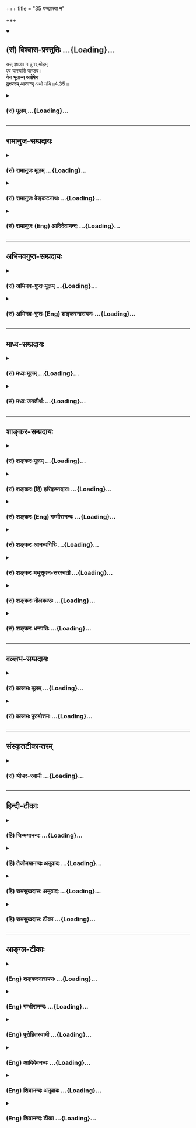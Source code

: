 +++
title = "35 यज्ज्ञात्वा न"

+++
<div class="js_include" newlevelforh1="2" title="(सं) विश्वास-प्रस्तुतिः" unfilled url="/mahAbhAratam/vyAsaH/shlokashaH/06-bhIShma-parva/03-bhagavad-gItA-parva/saMskRtam/vishvAsa-prastutiH/04_jnAna-yogaH_brahmArp/35_yajjnAtvA_na.md">
<details open><summary><h2>(सं) विश्वास-प्रस्तुतिः ...{Loading}...</h2></summary>

यज् ज्ञात्वा न पुनर् मोहम्  
एवं यास्यसि पाण्डव।  
येन **भूतान्य् अशेषेण**  
**द्रक्ष्यस्य् आत्मन्य्** अथो मयि॥4.35॥
</details>
</div>
<div class="js_include collapsed" newlevelforh1="3" title="(सं) मूलम्" unfilled url="/mahAbhAratam/vyAsaH/shlokashaH/06-bhIShma-parva/03-bhagavad-gItA-parva/saMskRtam/mUlam/04_jnAna-yogaH_brahmArp/35_yajjnAtvA_na.md">
<details><summary><h3>(सं) मूलम् ...{Loading}...</h3></summary>

यज्ज्ञात्वा न पुनर्मोहमेवं यास्यसि पाण्डव।  
येन भूतान्यशेषेण द्रक्ष्यस्यात्मन्यथो मयि।।4.35।।
</details>
</div>


_________________
## रामानुज-सम्प्रदायः
<div class="js_include collapsed" newlevelforh1="3" title="(सं) रामानुजः मूलम्" unfilled url="/mahAbhAratam/vyAsaH/shlokashaH/06-bhIShma-parva/03-bhagavad-gItA-parva/saMskRtam/rAmAnujaH/mUlam/04_jnAna-yogaH_brahmArp/35_yajjnAtvA_na.md">
<details><summary><h3>(सं) रामानुजः मूलम् ...{Loading}...</h3></summary>

।।4.35।। यद ज्ञानं **ज्ञात्वा पुनः एवं** देहाद्यात्माभिमानरूपं तत्कृतं
ममताद्यास्पदं च **मोहं न यास्यसि येन** देवमनुष्याद्याकेरण अननुसंहितानि
सर्वाणि **भूतानि स्वात्मनि** एव **द्रक्ष्यसि** यतः तव अन्येषां च भूतानां
प्रकृतिवियुक्तानां ज्ञानैकाकारतया साम्यम्। प्रकृतिसंसर्गदोषविनिर्मुक्तम्
आत्मस्वरूपं सर्वं समम् इति च वक्ष्यते निर्दोषं हि समं ब्रह्म (गीता 5।19)
इति।  
  
**अथो मयि** सर्वाणि भूतानि **अशेषेण** द्रक्ष्यसि मत्स्वरूपसाम्यात् च
परिशुद्धस्य सर्वस्य आत्मवस्तुनः। इदं ज्ञानमुपाश्रित्य मम साधर्म्यमागताः
(गीता 14।2) इति हि वक्ष्यतेतथा विद्वान् पुण्यपापे विधूय निरञ्जनः परमं
साम्यमुपैति (मु॰ उ॰ 3।1।3) इत्येवमादिषु नामरूपविनिर्मुक्तस्य आत्मवस्तुनः
परं स्वरूपसाम्यम् अवगम्यते अतः प्रकृतिविनिर्मुक्तं सर्वम् आत्मवस्तु
परस्परं समं सर्वेश्वरेण च समम्।

</details>
</div>
<div class="js_include collapsed" newlevelforh1="3" title="(सं) रामानुजः वेङ्कटनाथः" unfilled url="/mahAbhAratam/vyAsaH/shlokashaH/06-bhIShma-parva/03-bhagavad-gItA-parva/saMskRtam/rAmAnujaH/venkaTanAthaH/04_jnAna-yogaH_brahmArp/35_yajjnAtvA_na.md">
<details><summary><h3>(सं) रामानुजः वेङ्कटनाथः ...{Loading}...</h3></summary>

  
  
।।4.35।। कर्मान्तर्भूतस्यात्मयाथात्म्यज्ञानस्य विपाकानुगुणं कालेन
वेदनीयस्य साक्षात्कारावस्थायाश्चिह्नंयज्ज्ञात्वा इत्यनेन श्लोकेनोच्यत
इत्याह आत्मयाथात्म्येति। एवमित्यस्यार्थो देहेत्यादिनोक्तः। अशेषेण इत्यस्य
तात्पर्यार्थमाह देवमनुष्येत्यादि। तेनविद्याविनयसम्पन्ने 5।18 इत्यादि
वक्ष्यमाणं स्मारितम्। भूतशब्देनाचित्संसृष्टक्षेत्रज्ञा विवक्षिताः। तेन
देवाद्याकारानुसन्धाने हेतुर्दर्शितः। आत्मन्यथो मयि इति सप्तम्योः
सामानाधिकरण्यभ्रमव्युदासायस्वात्मन्येवेत्युक्तम्। एवंविधस्य प्राकरणिकस्य
स्वात्मविषयत्वात्अथो मयि इत्यनेन
पृथग्भावसूचनाद्वक्ष्यमाणसमदर्शित्वविपाकक्रमाच्च व्यधिकरणतैवोचितेति
भावः। सर्वाणि भूतानि स्वात्मन्येव द्रक्ष्यसि प्रकृतिसंसर्गेण विषमतया
प्रतिपन्नानि भूतानि परिशुद्धतया ज्ञाते स्वात्मनि निदर्शनभूते
स्थालीपुलाकादिन्यायेन द्रक्ष्यसीत्यर्थः।
आधाराधेयभावाद्यर्थान्तरभ्रमव्युदासाय प्रकृतार्थे हेतुमाह
यतस्तवेति। प्रकृतिवियुक्तानामिति। औपाधिकवैषम्यनिगमावस्थायामिति
भावः। पुमान्न देवो न नरः वि.पु.2।13।98नायं देवो न मर्त्यो वा
इत्याद्यनुसारेणाह ज्ञानैकाकारतयेति। स्वात्मनि सर्वानुसन्धानहेतुतयोक्तं
साम्यं परस्ताद्वक्ष्यमाणत्वादिहानुक्तमित्यभिप्रायेणाह
प्रकृतिसंसर्गेति। अथो मयीत्यादि मन्निदर्शनेन स्वात्मानं परांश्च
द्रक्ष्यसीत्यर्थः। अनीश्वराणां कर्मवश्यानां कथमीश्वरनिदर्शनेनानुसन्धानं
इत्यत्राह मत्स्वरूपसाम्यात्परिशुद्धस्येति। हेतुतयोक्तं ईश्वरसाम्यमपि
परस्ताद्वक्ष्यत इति नेहोक्तमित्याह इदमिति। परिशुद्धात्मनः परमात्मसाम्ये
श्रुतिरप्यस्तीत्याह तथेति। पुण्यपापे विधूय निरञ्जनः
पुण्यपापविगमात्तत्कृतप्रकृतिसंसर्गतत्प्रयुक्तक्लेशादिरहितः। नामरूपविनिर्मुक्तस्येतिपदेन
तथा विद्वान्नामरूपाद्विमुक्तः मुं.उ.3।2।8 इति तत्रत्यं वाक्यान्तरमपि
स्मारितम्। ईश्वरसाम्यस्य क्वाचित्कताशङ्कां निरस्य श्रुतिस्मृतिसिद्धं
हेतुं सङ्कलय्य दर्शयति अत इति। एतेन श्रुत्यादिसिद्धमीश्वरसाम्यमपि
जीवानां परस्परसाम्ये हेतुरित्यप्युक्तं भवति। एतेन क्षेत्रज्ञानां
परस्परमीश्वरेण चैक्यमिहोच्यत इति वदन्तः प्रत्युक्ताः। ननु स्वात्मनि
सर्वेश्वरे च सर्वेषामाधेयतया दर्शनमिह विधीयत इति प्रतीयते मैवं स्वात्मनः
सर्वाधारत्वायोगात्। परमात्मपर्यन्तबुद्ध्योपपद्यत इति चेत् न जीवसमाधेः
प्रकरणार्थत्वात्। अतः स्वात्मनि परेषां दर्शनं सर्वसमानाकारानुसन्धानम्।  
  

</details>
</div>
<div class="js_include collapsed" newlevelforh1="3" title="(सं) रामानुजः (Eng) आदिदेवानन्दः" unfilled url="/mahAbhAratam/vyAsaH/shlokashaH/06-bhIShma-parva/03-bhagavad-gItA-parva/saMskRtam/rAmAnujaH/english/AdidevAnandaH/04_jnAna-yogaH_brahmArp/35_yajjnAtvA_na.md">
<details><summary><h3>(सं) रामानुजः (Eng) आदिदेवानन्दः ...{Loading}...</h3></summary>

4.35 Having which knowledge, you will not again fall into this delusion of mistaking the body etc., for the self, which is the cause of possessiveness etc. By this (knowledge) you will see in yourself all the beings which appear in diversity of forms such as gods, men etc.; for between you and other beings there is eality of nature when freed from the hold of Prakrti, as your self and all other selves have the form of knowledge as fas as their essence is concerned. Sri Krsna will later on instruct that the nature of the self, dissociated from the evil of contact with Prakrti, is eal in all beings. 'For faultless Brahman
(individual self) is alike everywhere; therefore, abide in Brahman'
(5.19). And then you will see all beings without any exception in Me,
because of the similarity of nature of the pure selves with one another and with My nature. For Sri Krsna will teach later on: 'Resorting to this knowledge and partaking of My nature' (14.5). So the euality of the selves, devoid of name and form, with the nature of the Supreme, is known from the texts like: 'Then the wise, shaking off good and evil,
stainless, attain supreme eality' (Mun. U., 3.1.3). Therefore all selves dissociated from Prakrti are eal in nature to one another and eal in nature to the Lord of all. \[The idea is that blissfulness is the basic nature of all selves. Blissfulness (Ananda) is the nature of the Supreme Being also. Eality contemplated is in this respect only, but not in power of creation, which belongs only to Isvara\]

</details>
</div>


_________________
## अभिनवगुप्त-सम्प्रदायः
<div class="js_include collapsed" newlevelforh1="3" title="(सं) अभिनव-गुप्तः मूलम्" unfilled url="/mahAbhAratam/vyAsaH/shlokashaH/06-bhIShma-parva/03-bhagavad-gItA-parva/saMskRtam/abhinava-guptaH/mUlam/04_jnAna-yogaH_brahmArp/35_yajjnAtvA_na.md">
<details><summary><h3>(सं) अभिनव-गुप्तः मूलम् ...{Loading}...</h3></summary>

।।4.34 4.35।। तद्विद्धीति। यज्ज्ञात्वेति। तच्च ज्ञानं प्रणिपातेन भक्त्या
परिप्रश्नेन ऊहापोहतर्कवितर्कादिभिः सेवया अभ्यासेन जानीहि। यतः एवंभूतस्य
तव ज्ञानिनः निजा एव संवित्तिविशेषानुगृहीता इन्द्रियविशेषाः तत्त्वम् उप
समीपे देक्ष्यन्ति प्रापयिष्यन्ति। तथाहि ते तत्त्वमेव दर्शयन्तीति
तत्त्वदर्शिनः। उक्तं हि योग एव योगस्योपाध्यायः इति।  
  
ऋतंभरा तत्र प्रज्ञा +++(Y S I 48 )+++ इति च। अन्ये ज्ञानिनः पुरुषा इति
व्याख्यायमाने भगवान् स्वयं यत् उपदिष्टवान् तदसत्यमित्युक्तं स्यात्। अथवा
एवमभिधाने +++(S. अभिधानेन च)+++ प्रयोजनम् अन्येऽपि लोकाः प्रणिपातादिना
ज्ञानिभ्यो ज्ञानं गृह्णीयुः न यथाकथंचित् इति समयप्रतिपादनम्। आत्मनि मयि
मत्स्वरूपतां यति +++(S K प्राप्ते)+++ आत्मनि इति सामानाधिकरण्यम्। अथोशब्दः
पादपूरणे। आत्मना ईश्वरस्य साम्ये कोऽपि विशेष उक्तः। असाम्ये
विकल्पार्थानुपपत्तिः।

</details>
</div>
<div class="js_include collapsed" newlevelforh1="3" title="(सं) अभिनव-गुप्तः (Eng) शङ्करनारायणः" unfilled url="/mahAbhAratam/vyAsaH/shlokashaH/06-bhIShma-parva/03-bhagavad-gItA-parva/saMskRtam/abhinava-guptaH/english/shankaranArAyaNaH/04_jnAna-yogaH_brahmArp/35_yajjnAtvA_na.md">
<details><summary><h3>(सं) अभिनव-गुप्तः (Eng) शङ्करनारायणः ...{Loading}...</h3></summary>

4.34-35 Tat etc. Yaj=jnatva etc. This : the knowledge. By prostration :
by devotion. By iniry : by the consideration of pros and cons, by good
reasoning etc. By service : by practice. You should learn \[this\], For,
those that are endowed with knowledge i.e., your own different
sense-organs, that are exceedingly favoured by consciousness, will point
out nearby i.e., will lead the truth to you if you remain practising in
the said manner. For this, it has been said that they (sense-organs) are
capable of showing the truth i.e., they show nothing but the truth. That
has been said : 'The Yoga alone is the teacher of Yoga \[practice\]' and
'On \[reaching\] that \[seeded Yoga\] \[there arises\] an insight,
truth-bearing' (YS, I, 48). If 'those that are endowed with knowledge'
is interpreted to mean 'other wise persons', then it would amount to say
that what the Bhagavat Himself had taught is untruth. Or, the purpose of
saying in this manner may be to teach a conventional rule : Other
persons too should learn from the men of wisdom only by prostration
etc., and not by any other means. The \[locatives\] atmani 'in your
Self' and mayi 'in Me' are in the same-case-relationship, and they mean
'in your Soul that has attained (realised Its) identity with Me'. Atho
is an expletive. In order to established the \[total\] sameness
(identity) of the Absolute with the \[individual\] Self, a certain
characteristic mark \[of the two\], is mentioned \[here\]. If the
non-sameness (non-identity) \[of these two\] is intended, then the
meanings 'choice' etc., \[of atho\] have no relevance here. Saying that
'the sin also perishes' in the first verse \[of following two\], in
order to clarify the earlier statement 'all actions, leaving no bit,
\[meet their end in knowledge' - verse 33 above\]; indicating, by 'all
actions' - in the second verse-that the suggested meaning of 'leaving no
bit (verse 33)' is 'not even a bit of mental impression \[of actions\]
survives'; \[the Lord\] explains-

</details>
</div>


_________________
## माध्व-सम्प्रदायः
<div class="js_include collapsed" newlevelforh1="3" title="(सं) मध्वः मूलम्" unfilled url="/mahAbhAratam/vyAsaH/shlokashaH/06-bhIShma-parva/03-bhagavad-gItA-parva/saMskRtam/madhvaH/mUlam/04_jnAna-yogaH_brahmArp/35_yajjnAtvA_na.md">
<details><summary><h3>(सं) मध्वः मूलम् ...{Loading}...</h3></summary>

।।4.35।। येन ज्ञानेन मय्यात्मभूते सर्वभूतान्यथो तस्मादेव मोहनाशात्पश्यसि।

</details>
</div>
<div class="js_include collapsed" newlevelforh1="3" title="(सं) मध्वः जयतीर्थः" unfilled url="/mahAbhAratam/vyAsaH/shlokashaH/06-bhIShma-parva/03-bhagavad-gItA-parva/saMskRtam/madhvaH/jayatIrthaH/04_jnAna-yogaH_brahmArp/35_yajjnAtvA_na.md">
<details><summary><h3>(सं) मध्वः जयतीर्थः ...{Loading}...</h3></summary>

।।4.35।। येन भूतानि इत्यस्य येन मोहेन सर्वाणि भूतान्यात्मनि स्वस्मिन्नथो
मयि च द्रक्ष्यसीत्यन्यथाप्रतीतिनिरासार्थमाह **येने**ति। आत्मभूते
सर्वान्तर्यामिणि। द्रक्ष्यसीत्येतत्पश्यसीति व्याख्यातं इदानीमपि
ज्ञान्येवेति ज्ञापयितुम्।

</details>
</div>


_________________
## शाङ्कर-सम्प्रदायः
<div class="js_include collapsed" newlevelforh1="3" title="(सं) शङ्करः मूलम्" unfilled url="/mahAbhAratam/vyAsaH/shlokashaH/06-bhIShma-parva/03-bhagavad-gItA-parva/saMskRtam/shankaraH/mUlam/04_jnAna-yogaH_brahmArp/35_yajjnAtvA_na.md">
<details><summary><h3>(सं) शङ्करः मूलम् ...{Loading}...</h3></summary>

।।4.35।। **यत् ज्ञात्वा** यत् ज्ञानं तैः उपदिष्टं अधिगम्य प्राप्य
**पुनः** भूयः **मोहम् एवं** यथा इदानीं मोहं गतोऽसि पुनः एवं **न
यास्यसि** हे **पाण्डव।** किञ्च येन ज्ञानेन **भूतानि अशेषेण** ब्रह्मादीनि
स्तम्बपर्यन्तानि **द्रक्ष्यसि** साक्षात् **आत्मनि**
प्रत्यगात्मनिमत्संस्थानि इमानि भूतानि इति **अथो** अपि **मयि** वासुदेवे
परमेश्वरे च इमानि इति क्षेत्रज्ञेश्वरैकत्वं सर्वोपनिषत्प्रसिद्धं
द्रक्ष्यसि इत्यर्थः।। किञ्च एतस्य ज्ञानस्य माहात्म्यम्

</details>
</div>
<div class="js_include collapsed" newlevelforh1="3" title="(सं) शङ्करः (हि) हरिकृष्णदासः" unfilled url="/mahAbhAratam/vyAsaH/shlokashaH/06-bhIShma-parva/03-bhagavad-gItA-parva/saMskRtam/shankaraH/hindI/harikRShNadAsaH/04_jnAna-yogaH_brahmArp/35_yajjnAtvA_na.md">
<details><summary><h3>(सं) शङ्करः (हि) हरिकृष्णदासः ...{Loading}...</h3></summary>

।।4.35।। ऐसा होनेपर यह कहना भी ठीक है हे पांडव उनके द्वारा बतलाये हुए जिस
ज्ञानको पाकर फिर तू इस प्रकार मोहको प्राप्त नहीं होगा जैसे कि अब हो रहा
है। तथा जिस ज्ञानके द्वारा तू सम्पूर्णतासे सब भूतोंको अर्थात् ब्रह्मासे
लेकर स्तम्बपर्यन्त समस्त प्राणियोंको यह सब भूत मुझमें स्थित हैं इस
प्रकार साक्षात् अपने अन्तरात्मामें ही देखेगा और मुझ वासुदेव परमेश्वरमें
भी इन सब भूतोंको देखेगा। अर्थात् सभी उपनिषदोंमें जो जीवात्मा और ईश्वरकी
एकता प्रसिद्ध है उसको प्रत्यक्ष अनुभव करेगा।

</details>
</div>
<div class="js_include collapsed" newlevelforh1="3" title="(सं) शङ्करः (Eng) गम्भीरानन्दः" unfilled url="/mahAbhAratam/vyAsaH/shlokashaH/06-bhIShma-parva/03-bhagavad-gItA-parva/saMskRtam/shankaraH/english/gambhIrAnandaH/04_jnAna-yogaH_brahmArp/35_yajjnAtvA_na.md">
<details><summary><h3>(सं) शङ्करः (Eng) गम्भीरानन्दः ...{Loading}...</h3></summary>

4.35 Jnatva, knowing; yat, which-by aciring which Knowledge imparted by
them; O Pandava, na vasyasi, you will not come under; moham, delusion;
punah, again; evam, in this way, in the way you have come under delusion
now. Besides, yena, through which Knowledge; draksyasi, you will see
directly; bhutani, all beings; asesena, without exception, counting from
Brahma down to a clump of grass; atmani, in the Self, in the innermost
Self, thus-'These beings exist in me' ; and atha, also; see that these
are mayi. in Me, in Vasudeva, the supreme Lord. The purport is, 'You
will realize the identity of the individual Self and God, which is well
known in the Upanisads.' Moreover, the greatness of this Knowledge is:

</details>
</div>
<div class="js_include collapsed" newlevelforh1="3" title="(सं) शङ्करः आनन्दगिरिः" unfilled url="/mahAbhAratam/vyAsaH/shlokashaH/06-bhIShma-parva/03-bhagavad-gItA-parva/saMskRtam/shankaraH/AnandagiriH/04_jnAna-yogaH_brahmArp/35_yajjnAtvA_na.md">
<details><summary><h3>(सं) शङ्करः आनन्दगिरिः ...{Loading}...</h3></summary>

।।4.35।। विशिष्टैराचार्यैरुपदिष्टे ज्ञाने कार्यक्षमे प्राप्ते सति
समनन्तरवचनमपि योग्यविषयमर्थवद्भवतीत्याह **तथाचेति।** अतस्तस्मिन्विशिष्टे
ज्ञाने कार्यक्षमे त्वदीयमोहापोहहेतौ निष्ठावता भवितव्यमिति शेषः। तत्र
निष्ठाप्रतिष्ठायै तदेव ज्ञानं पुनर्विशिनष्टि **येनेति।**
यज्ज्ञात्वेत्ययुक्तं ज्ञाने ज्ञानायोगादित्याशङ्क्य
प्राप्त्यर्थत्वमधिपूर्वस्य गमेरङ्गीकृत्य व्याकरोति **अधिगम्येति।**
इतश्चाचार्योपदेशलभ्ये ज्ञाने फलवति प्रतिष्ठावता भवितव्यमित्याह
**किञ्चेति।** जीवे चेश्वरे चोभयत्र भूतानां प्रतिष्ठितत्वप्रतिनिर्देशे
भेदवादानुमतिःस्यादित्याशङ्क्याह **क्षेत्रज्ञेति।** मूलप्रमाणाभावे कथं
तदेकत्वदर्शनं स्यादित्याशङ्क्याह **सर्वेति।**

</details>
</div>
<div class="js_include collapsed" newlevelforh1="3" title="(सं) शङ्करः मधुसूदन-सरस्वती" unfilled url="/mahAbhAratam/vyAsaH/shlokashaH/06-bhIShma-parva/03-bhagavad-gItA-parva/saMskRtam/shankaraH/madhusUdana-sarasvatI/04_jnAna-yogaH_brahmArp/35_yajjnAtvA_na.md">
<details><summary><h3>(सं) शङ्करः मधुसूदन-सरस्वती ...{Loading}...</h3></summary>

।।4.35।। एवमतिनिर्बन्धेन ज्ञानोत्पादने किं स्यादत आह यत्पूर्वोक्तं
ज्ञानमाचार्यैरुपदिष्टं ज्ञात्वा प्राप्य। ज्ञात्वा प्राप्य। ओदनपाकं
पचतीतिवत्तस्यैव धातोः सामान्यविवक्षया प्रयोगः। न पुनर्मोहमेवं
बन्धुवधादिनिमित्तं भ्रमं यास्यसि। हे पाण्डव कस्मादेवं यस्मादेव ज्ञानेन
भूतानि पितृपुत्रादीनि अशेषेण ब्रह्मादिस्तम्बपर्यन्तानि
स्वाविद्याविजृम्भितानि आत्मनि त्वयि त्वंपदार्थे अथो अपि मयि भगवति
वासुदेवे तत्पदार्थे परमार्थतो भेदरहितेऽधिष्ठानभूते द्रक्षस्यभेदेनैव।
अधिष्ठानातिरेकेण कल्पितस्याभावात्। मां भगवन्तं वासुदेवमात्मत्वेन
साक्षात्कृत्य सर्वाज्ञाननाशे तत्कार्याणि भूतानि न स्थास्यन्तीति भावः।

</details>
</div>
<div class="js_include collapsed" newlevelforh1="3" title="(सं) शङ्करः नीलकण्ठः" unfilled url="/mahAbhAratam/vyAsaH/shlokashaH/06-bhIShma-parva/03-bhagavad-gItA-parva/saMskRtam/shankaraH/nIlakaNThaH/04_jnAna-yogaH_brahmArp/35_yajjnAtvA_na.md">
<details><summary><h3>(सं) शङ्करः नीलकण्ठः ...{Loading}...</h3></summary>

।।4.35।।**यज्ज्ञात्वेति।** यत् चिन्मात्रस्वरूपं ब्रह्म ज्ञात्वा
एवमिदानीमिव पुनर्मोहं न यास्यसि। अथो अपि च येन ज्ञानेन भूतानि
ब्रह्मादिस्तम्बपर्यन्तान्यात्मनि मयि त्वंपदलक्ष्यार्थादनन्यभूते
परमेश्वरे द्रक्ष्यसि। नान्योऽतोऽस्ति द्रष्टा इति प्रतीचोऽन्यस्य
द्रष्टुर्निषेधात्। भाष्ये तु साक्षादात्मनि मत्स्थानीमानीति द्रक्ष्यसि।
अथो अपि मयि वासुदेवे परमेश्वरे च इमानीति क्षेत्रज्ञेश्वरैकत्वं
सर्वोपनिषत्प्रसिद्धं द्रक्ष्यसीत्यर्थ इति।

</details>
</div>
<div class="js_include collapsed" newlevelforh1="3" title="(सं) शङ्करः धनपतिः" unfilled url="/mahAbhAratam/vyAsaH/shlokashaH/06-bhIShma-parva/03-bhagavad-gItA-parva/saMskRtam/shankaraH/dhanapatiH/04_jnAna-yogaH_brahmArp/35_yajjnAtvA_na.md">
<details><summary><h3>(सं) शङ्करः धनपतिः ...{Loading}...</h3></summary>

।।4.35।। ज्ञानफलमाह **यदिति।** यत्तैरुपदिष्टं ज्ञानं ज्ञात्वा लब्धवा।
यत्तु यच्चिन्मात्रस्वरुपं ब्रह्म ज्ञात्वेति तन्न।
पूर्वप्रस्तुतज्ञानपरामर्शेनार्थसंभवे
यच्छब्देनाप्रस्तुतपरामर्शस्यान्याय्यत्वात्। एवमिदानीमिव पुनर्मोहं न
यास्यसि न प्राप्स्यसि। किंच न केवलं स्वसंबन्धिनिबन्धमेव मोहं यास्यस्यपि
तु सर्वभूतनिबन्धनमित्याह। येन ज्ञानेनाशेषेण सर्वाणि भूतानि
ब्रह्मादिस्तम्बपर्यन्तानि मयि प्रत्यगात्मनि कल्पितानीति
स्वस्मिन्साक्षाद्द्रक्ष्यसि अथो अयि वासुदेवे परमेश्वरे चेमानीति
प्रत्यगात्मैकत्वं सर्ववेदान्तेषु प्रसिद्धंद्रक्ष्यसीत्यर्थः। अथो
अनन्तरमात्मानं मयि परमात्मन्यभेदेनेति वा। अस्मिपक्षेऽध्याहारदोषः
परिहर्तव्यः। यद्वाथो अपिच येन ज्ञानेन भूतान्यात्मनि मयि
त्वंपदलक्ष्यार्थादनन्यभूते इति अस्मिन्पक्षे सति संभवेऽथोशब्दस्य
दूरान्वयोऽयुक्त इति ध्येयम्। पाण्डवेति संबोधयन् यथाधुनाऽहं पाण्डुपुत्र
एते मदीया इत्यहंकारममकाराभ्यां मोहं गतोऽसि तथा ज्ञानं तन्मूलोच्छेदकं
लब्ध्वा न यास्यसीति द्योतयति।

</details>
</div>


_________________
## वल्लभ-सम्प्रदायः
<div class="js_include collapsed" newlevelforh1="3" title="(सं) वल्लभः मूलम्" unfilled url="/mahAbhAratam/vyAsaH/shlokashaH/06-bhIShma-parva/03-bhagavad-gItA-parva/saMskRtam/vallabhaH/mUlam/04_jnAna-yogaH_brahmArp/35_yajjnAtvA_na.md">
<details><summary><h3>(सं) वल्लभः मूलम् ...{Loading}...</h3></summary>

।।4.35।। ज्ञाने फलमाह यज्ज्ञात्वेति सार्द्धैस्त्रिभिः।
यत्साङ्ख्ययोगयोरेकार्थरूपं सर्वं ब्रह्मात्मज्ञानं प्राप्य येन च भूतानि
चिदंशभूताः आत्मनि पुरुषे चेतने मयि च द्रक्ष्यसि। यदा भूतपृथग्भावमेकस्थं
13।30 इति वक्ष्यति चाग्रे। अशेषेणेति पदेन प्रकृतिकार्यं देहादिकमपि
तत्कारणे च द्रक्ष्यसि। तमात्मानं वा मयि परब्रह्मणि
मदंशभूतत्वात्समष्टिपुरुषस्य।

</details>
</div>
<div class="js_include collapsed" newlevelforh1="3" title="(सं) वल्लभः पुरुषोत्तमः" unfilled url="/mahAbhAratam/vyAsaH/shlokashaH/06-bhIShma-parva/03-bhagavad-gItA-parva/saMskRtam/vallabhaH/puruShottamaH/04_jnAna-yogaH_brahmArp/35_yajjnAtvA_na.md">
<details><summary><h3>(सं) वल्लभः पुरुषोत्तमः ...{Loading}...</h3></summary>

  
  
।।4.35।। एवमुपदिष्टज्ञानेन मोहो न भवत्येवेत्याह यदिति। हे पाण्डव यत्
उपदिष्टज्ञानात्मकं मत्स्वरूपं ज्ञात्वा पुनरेवं भूयः प्रश्नादिरूपं (मोहं)
न यास्यसि न प्राप्स्यसि। अथो एतदनन्तरं मोहाभावानन्तरं येन ज्ञानेन भूतानि
कारणरूपाणि जीवात्मकानि च अशेषेण जगद्रूपेण आत्मनि मयि आत्मरूपे मयि
द्रक्ष्यसि।  
  

</details>
</div>


_________________
## संस्कृतटीकान्तरम्
<div class="js_include collapsed" newlevelforh1="3" title="(सं) श्रीधर-स्वामी" unfilled url="/mahAbhAratam/vyAsaH/shlokashaH/06-bhIShma-parva/03-bhagavad-gItA-parva/saMskRtam/shrIdhara-svAmI/04_jnAna-yogaH_brahmArp/35_yajjnAtvA_na.md">
<details><summary><h3>(सं) श्रीधर-स्वामी ...{Loading}...</h3></summary>

।।4.35।। ज्ञानफलमाह **यज्ज्ञात्वेतिसार्धैस्त्रिभिः।** यज्ज्ञानं ज्ञात्वा
प्राप्य पुनर्बन्धुवधादिनिमित्तं मोहं न प्राप्स्यसि। तत्र हेतुः। येन
ज्ञानेन भूतानि पितृपुत्रादीनि स्वाविद्यारचितानि स्वात्मन्येवाभेदेन
द्रक्ष्यसि। अथो अनन्तरमात्मानं मयि परमात्मन्येवाभेदेन द्रक्ष्यसीत्यर्थः।

</details>
</div>


_________________
## हिन्दी-टीकाः
<div class="js_include collapsed" newlevelforh1="3" title="(हि) चिन्मयानन्दः" unfilled url="/mahAbhAratam/vyAsaH/shlokashaH/06-bhIShma-parva/03-bhagavad-gItA-parva/hindI/chinmayAnandaH/04_jnAna-yogaH_brahmArp/35_yajjnAtvA_na.md">
<details><summary><h3>(हि) चिन्मयानन्दः ...{Loading}...</h3></summary>

।।4.35।। इस प्रकरण के संदर्भ किसी के मन में यह शंका उठ सकती है कि इतना
अधिक परिश्रम करके ज्ञान प्राप्त किया जा सकता है परन्तु हो सकता है कि
मृत्यु के पश्चात् फिर हम उसी अज्ञान अवस्था को पुन प्राप्त हो जायें। अपने
एक ही जीवन में हम अनेक प्रकार के ज्ञान प्राप्त करते हैं लेकिन सब का ही
हमें स्मरण नहीं रहता। इसी प्रकार आत्मज्ञान को भी प्राप्त करके यदि उसका
विस्मरण हो जाता है तब तो वास्तव में बड़ी ही हानि होगी। इस प्रकार की शंका
का निवारण करते हुए भगवान् श्रीकृष्ण निश्चयपूर्वक कहते हैं इसे जानकर पुन
तुम मोह को प्राप्त नहीं होगे। किसी कट्टरवादी की अत्युत्साही शैली की
भाँति प्रतीत होने वाला यह कथन है तथापि विचार की प्रारम्भिक अवस्था में
इसे इसी रूप में स्वीकार किया जाना चाहिये। सभी आचार्य इस विषय पर एकमत हैं
और चूँकि अपनी पीढ़ी की वंचना करने में उनका कोई स्वार्थ नहीं हो सकता
इसलिये उनके मत को विश्वासपूर्वक स्वीकार करने में ही बुद्धिमानी है। इस
श्रद्धा की आवश्यकता तब तक ही है जब तक हम स्वयं आत्मा का साक्षात् अनुभव
नहीं कर लेते। वैवाहिक जीवन का आनन्द एक बालक नहीं समझ सकता। इसी प्रकार
अज्ञान अव्ास्था में शोक मोह से ग्रस्त हम लोग भी देशकालातीत आत्मतत्त्व की
अनुभूति के आनन्द को नहीं समझ सकते। गुरु चाहे जितना ही वर्णन क्यों न करें
परन्तु आन्तरिक परिपक्वता प्राप्त किए बिना उनके वाक्यों के लक्ष्यार्थ को
हम यथार्थरूप में ग्रहण नहीं कर सकेंगे। आत्मानुभूति का लक्षण बताते हुए
श्रीकृष्ण कहते हैं आत्मा की पहचान होने पर बाह्य विषयों भावनाओं एवं
विचारों की सम्पूर्ण सृष्टि आत्मा में ही प्रतीत होगी और वह आत्मा ही
श्रीकृष्ण परमात्मा का स्वरूप है। एक बार समुद्र की पहचान हो जाने पर उस
मनुष्य के लिए सम्पूर्ण लहरें समुद्ररूप ही हो जाती हैं। पूर्व श्लोकों में
वर्णित ज्ञान के साक्षात्कार के लक्षण इस श्लोक में बताये गये हैं। यहाँ
स्पष्ट हो जाता हैं कि शिष्य को गुरु के सानिध्य की आवश्यकता तभी तक रहती
है जब तक वह समस्त सृष्टि को परमात्मा से अभिन्न आत्मस्वरूप में अनुभव नहीं
कर लेता। इस ज्ञान का महात्म्य देखिये कि

</details>
</div>
<div class="js_include collapsed" newlevelforh1="3" title="(हि) तेजोमयानन्दः अनुवादः" unfilled url="/mahAbhAratam/vyAsaH/shlokashaH/06-bhIShma-parva/03-bhagavad-gItA-parva/hindI/tejomayAnandaH/anuvAdaH/04_jnAna-yogaH_brahmArp/35_yajjnAtvA_na.md">
<details><summary><h3>(हि) तेजोमयानन्दः अनुवादः ...{Loading}...</h3></summary>

।।4.35।। जिसको जानकर तुम पुन इस प्रकार मोह को नहीं प्राप्त होगे, और हे
पाण्डव ! जिसके द्वारा तुम भूतमात्र को अपने आत्मस्वरूप में तथा मुझमें भी
देखोगे।।

</details>
</div>
<div class="js_include collapsed" newlevelforh1="3" title="(हि) रामसुखदासः अनुवादः" unfilled url="/mahAbhAratam/vyAsaH/shlokashaH/06-bhIShma-parva/03-bhagavad-gItA-parva/hindI/rAmasukhadAsaH/anuvAdaH/04_jnAna-yogaH_brahmArp/35_yajjnAtvA_na.md">
<details><summary><h3>(हि) रामसुखदासः अनुवादः ...{Loading}...</h3></summary>

।।4.35।। जिस- (तत्त्वज्ञान-) का अनुभव करनेके बाद तू फिर इस प्रकार मोहको
नहीं प्राप्त होगा, और हे अर्जुन ! जिस- (तत्त्वज्ञान-) से तू सम्पूर्ण
प्राणियोंको निःशेषभावसे पहले अपनेमें और उसके बाद मुझ सच्चिदानन्दघन
परमात्मामें देखेगा।

</details>
</div>
<div class="js_include collapsed" newlevelforh1="3" title="(हि) रामसुखदासः टीका" unfilled url="/mahAbhAratam/vyAsaH/shlokashaH/06-bhIShma-parva/03-bhagavad-gItA-parva/hindI/rAmasukhadAsaH/TIkA/04_jnAna-yogaH_brahmArp/35_yajjnAtvA_na.md">
<details><summary><h3>(हि) रामसुखदासः टीका ...{Loading}...</h3></summary>

।।4.35।।***व्याख्या--*'यज्ज्ञात्वा न पुनर्मोहमेवं यास्यसि
पाण्डव'--**पूर्वश्लोकमें भगवान्ने कहा कि वे महापुरुष तेरेको
तत्त्वज्ञानका उपदेश देंगे; परन्तु उपदेश सुननेमात्रसे वास्तविक बोध
अर्थात् स्वरूपका यथार्थ अनुभव नहीं होता--**'श्रुत्वाप्येनं वेद न चैव
कश्चित्'** (गीता 2। 29) और वास्तविक बोधका वर्णन भी कोई कर नहीं सकता।
कारण कि वास्तविक बोध करण-निरपेक्ष है अर्थात् मन, वाणी आदिसे परे है। अतः
वास्तविक बोध स्वयंके द्वारा ही स्वयंको होता है और यह तब होता है, जब
मनुष्य अपने विवेक (जड-चेतनके भेदका ज्ञान) को महत्त्व देता है। विवेकको
महत्त्व देनेसे जब अविवेक सर्वथा मिट जाता है, तब वह विवेक ही वास्तविक
बोधमें परिणत हो जाता है और जडतासे सर्वथा सम्बन्ध-विच्छेद करा देता है।
वास्तविक बोध होनेपर फिर कभी मोह नहीं होता। गीताके पहले अध्यायमें अर्जुनका
मोह प्रकट होता है कि युद्धमें सभी कुटुम्बी, सगे-सम्बन्धी लोग मर जायँगे
तो उन्हें पिण्ड और जल देनेवाला कौन होगा; पिण्ड और जल न देनेसे वे
नरकोंमें गिर जायँगे। जो जीवित रह जायँगे, उन स्त्रियोंका और बच्चोंका
निर्वाह और पालन कैसे होगा; आदि-आदि। तत्त्वज्ञान होनेके बाद ऐसा मोह नहीं
रहता। बोध होनेपर जब संसारसे मैं-मेरेपनका सम्बन्ध नहीं रहता, तब पुनः मोह
होनेका प्रश्न ही नहीं रहता।

</details>
</div>


_________________
## आङ्ग्ल-टीकाः
<div class="js_include collapsed" newlevelforh1="3" title="(Eng) शङ्करनारायणः" unfilled url="/mahAbhAratam/vyAsaH/shlokashaH/06-bhIShma-parva/03-bhagavad-gItA-parva/english/shankaranArAyaNaH/04_jnAna-yogaH_brahmArp/35_yajjnAtvA_na.md">
<details><summary><h3>(Eng) शङ्करनारायणः ...{Loading}...</h3></summary>

4.35. By knowing which you shall not get deluded once again in this manner, O son of Pandu; and by which means you shall see all beings without exception in \[your\] Self i.e., in Me.

</details>
</div>
<div class="js_include collapsed" newlevelforh1="3" title="(Eng) गम्भीरानन्दः" unfilled url="/mahAbhAratam/vyAsaH/shlokashaH/06-bhIShma-parva/03-bhagavad-gItA-parva/english/gambhIrAnandaH/04_jnAna-yogaH_brahmArp/35_yajjnAtvA_na.md">
<details><summary><h3>(Eng) गम्भीरानन्दः ...{Loading}...</h3></summary>

4.35 Knowing which, O Pandava (Arjuna), you will not come under delusion again in this way, and through which you will see all beings without exception in the Self and also in Me.

</details>
</div>
<div class="js_include collapsed" newlevelforh1="3" title="(Eng) पुरोहितस्वामी" unfilled url="/mahAbhAratam/vyAsaH/shlokashaH/06-bhIShma-parva/03-bhagavad-gItA-parva/english/purohitasvAmI/04_jnAna-yogaH_brahmArp/35_yajjnAtvA_na.md">
<details><summary><h3>(Eng) पुरोहितस्वामी ...{Loading}...</h3></summary>

4.35 Having known That, thou shalt never again be confounded; and, O Arjuna, by the power of that wisdom, thou shalt see all these people as if they were thine own Self, and therefore as Me.

</details>
</div>
<div class="js_include collapsed" newlevelforh1="3" title="(Eng) आदिदेवनन्दः" unfilled url="/mahAbhAratam/vyAsaH/shlokashaH/06-bhIShma-parva/03-bhagavad-gItA-parva/english/AdidevanandaH/04_jnAna-yogaH_brahmArp/35_yajjnAtvA_na.md">
<details><summary><h3>(Eng) आदिदेवनन्दः ...{Loading}...</h3></summary>

4.35 Knowing which, O Arjuna, you will not fall again into delusion in this way - by that knowledge you will see all beings without exception in your-self and then in Me.

</details>
</div>
<div class="js_include collapsed" newlevelforh1="3" title="(Eng) शिवानन्दः अनुवादः" unfilled url="/mahAbhAratam/vyAsaH/shlokashaH/06-bhIShma-parva/03-bhagavad-gItA-parva/english/shivAnandaH/anuvAdaH/04_jnAna-yogaH_brahmArp/35_yajjnAtvA_na.md">
<details><summary><h3>(Eng) शिवानन्दः अनुवादः ...{Loading}...</h3></summary>

4.35 Knowing ï1thatï1 thou shalt not, O Arjuna, again get deluded like this; and by that thou shalt see all beings in thy Self and also in Me.

</details>
</div>
<div class="js_include collapsed" newlevelforh1="3" title="(Eng) शिवानन्दः टीका" unfilled url="/mahAbhAratam/vyAsaH/shlokashaH/06-bhIShma-parva/03-bhagavad-gItA-parva/english/shivAnandaH/TIkA/04_jnAna-yogaH_brahmArp/35_yajjnAtvA_na.md">
<details><summary><h3>(Eng) शिवानन्दः टीका ...{Loading}...</h3></summary>

4.35 यत् which; ज्ञात्वा having known; न not; पुनः again; मोहम्
delusion; एवम् thus; यास्यसि will get; पाण्डव O Pandava; येन by this;
भूतानि beings; अशेषेण all; द्रक्ष्यसि (thou) shalt see; आत्मनि in (thy)
Self; अथो also; मयि in Me.Commentary That; the knowledge of the Self mentioned in the previous verse; that is to be learnt from the Brahmanishtha Guru through prostration; estioning and service. When you acire this knowledge you will not be again subject to confusion or error. You will behold that underlying basic unity. You will behold or directly cognise through internal experience or intuition that all beings from the Creator down to a blade of grass exist in your own Self and also in Me. (Cf.IX.15XVIII.20)

</details>
</div>
